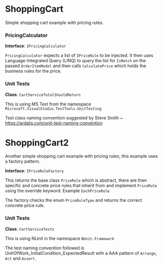 # ShoppingCart

Simple shopping cart example with pricing rules.

### PricingCalculator

**Interface**: `IPricingCalculator`

`PricingCalculator` expects a list of `IPriceRule` to be injected. It then uses Language-Integrated Query (LINQ) to query the list for `IsMatch` on the passed `OrderItemModel` and then calls `CalculatePrice` which holds the business rules for the price.

### Unit Tests

**Class**: `CartServiceTotalShouldReturn`

This is using MS Test from the namespace `Microsoft.VisualStudio.TestTools.UnitTesting`

Test class naming convention suggested by Steve Smith ~ https://ardalis.com/unit-test-naming-convention

# ShoppingCart2

Another simple shopping cart example with pricing rules, this example uses a factory pattern.

**Interface**: `IPriceRuleFactory`

This returns the base class `PriceRule` which is abstract, there are then specific and concrete price rules that inherit from and implement `PriceRule` using the override keyword. Example `EachPriceRule`

The factory checks the enum `PriceRuleType` and returns the correct concrete price rule.

### Unit Tests

**Class**: `CartServiceTests`

This is using NUnit in the namespace `NUnit.Framework`

The test naming convention followed is UnitOfWork_InitialCondition_ExpectedResult with a AAA pattern of `Arrange`, `Act` and `Assert`.